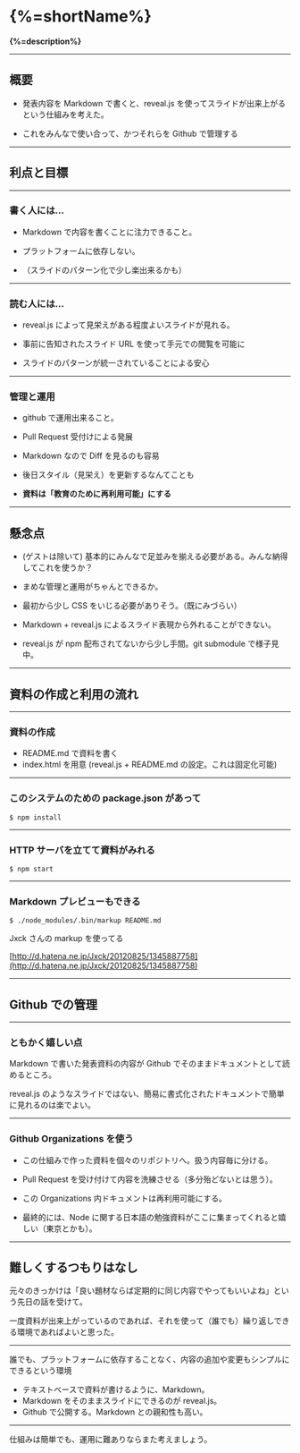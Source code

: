{%=shortName%}
=======================

**{%=description%}**

- - -

概要
----

* 発表内容を Markdown で書くと、reveal.js を使ってスライドが出来上がるという仕組みを考えた。

* これをみんなで使い合って、かつそれらを Github で管理する


- - -


利点と目標
----------

- - -

### 書く人には…

* Markdown で内容を書くことに注力できること。
* プラットフォームに依存しない。

* （スライドのパターン化で少し楽出来るかも）


- - -

### 読む人には…

* reveal.js によって見栄えがある程度よいスライドが見れる。

* 事前に告知されたスライド URL を使って手元での閲覧を可能に

* スライドのパターンが統一されていることによる安心

- - -

### 管理と運用

* github で運用出来ること。

* Pull Request 受付けによる発展

* Markdown なので Diff を見るのも容易

* 後日スタイル（見栄え）を更新するなんてことも

* **資料は「教育のために再利用可能」にする**

- - -


懸念点
-------

* (ゲストは除いて) 基本的にみんなで足並みを揃える必要がある。みんな納得してこれを使うか？

* まめな管理と運用がちゃんとできるか。

* 最初から少し CSS をいじる必要がありそう。（既にみづらい）

* Markdown + reveal.js によるスライド表現から外れることができない。

* reveal.js が npm 配布されてないから少し手間。git submodule で様子見中。


- - -


資料の作成と利用の流れ
----------

* * *


### 資料の作成

- README.md で資料を書く
- index.html を用意 (reveal.js + README.md の設定。これは固定化可能)

* * *

### このシステムのための package.json があって

    $ npm install

* * *

### HTTP サーバを立てて資料がみれる

    $ npm start

* * *

### Markdown プレビューもできる

    $ ./node_modules/.bin/markup README.md

Jxck さんの markup を使ってる

[http://d.hatena.ne.jp/Jxck/20120825/1345887758](http://d.hatena.ne.jp/Jxck/20120825/1345887758)

- - -


Github での管理
---------------

- - -

### ともかく嬉しい点

Markdown で書いた発表資料の内容が Github でそのままドキュメントとして読めるところ。

reveal.js のようなスライドではない、簡易に書式化されたドキュメントで簡単に見れるのは楽でよい。


- - -


### Github Organizations を使う

* この仕組みで作った資料を個々のリポジトリへ。扱う内容毎に分ける。

* Pull Request を受け付けて内容を洗練させる（多分殆どないとは思う）。

* この Organizations 内ドキュメントは再利用可能にする。

* 最終的には、Node に関する日本語の勉強資料がここに集まってくれると嬉しい（東京とかも）。


- - -

難しくするつもりはなし
---------------------

元々のきっかけは「良い題材ならば定期的に同じ内容でやってもいいよね」という先日の話を受けて。

一度資料が出来上がっているのであれば、それを使って（誰でも）繰り返しできる環境であればよいと思った。

* * *

誰でも、プラットフォームに依存することなく、内容の追加や変更もシンプルにできるという環境

* テキストベースで資料が書けるように、Markdown。
* Markdown をそのままスライドにできるのが reveal.js。
* Github で公開する。Markdown との親和性も高い。

* * *

仕組みは簡単でも、運用に難ありならまた考えましょう。
